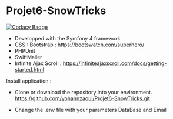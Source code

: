 # Projet6-SnowTricks

[![Codacy Badge](https://api.codacy.com/project/badge/Grade/3ef010f689e54fc8bb3997f643a5269d)](https://app.codacy.com/app/yohannzaoui/Projet6-SnowTricks?utm_source=github.com&utm_medium=referral&utm_content=yohannzaoui/Projet6-SnowTricks&utm_campaign=Badge_Grade_Settings)

- Developped with the Symfony 4 framework 
- CSS : Bootstrap : https://bootswatch.com/superhero/
- PHPUnit
- SwiftMailer
- Infinite Ajax Scroll : https://infiniteajaxscroll.com/docs/getting-started.html

Install application :

- Clone or download the repository into your environment.
    https://github.com/yohannzaoui/Projet6-SnowTricks.git

- Change the .env file with your parameters DataBase and Email



